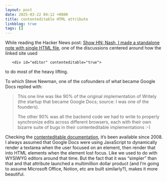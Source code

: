 ```yaml
---
layout: post
date: 2025-03-22 04:12 +0800
title: contenteditable HTML attribute
linkblog: true
tags: []
---
```

While reading the Hacker News post: [Show HN: Nash, I made a standalone note with single HTML file](https://keepworking.github.io/nash/), one of the discussions centered around how the linked site used 
```
   <div id="editor" contenteditable="true">
```
to do most of the heavy lifting. 

To which Steve Newman, one of the cofounders of what became Google Docs replied with:

> This one line was like 90% of the original implementation of Writely (the startup that became Google Docs; source: I was one of the founders).
> 
> The other 90% was all the backend code we had to write to properly synchronize edits across different browsers, each with their own bizarre suite of bugs in their contenteditable implementations :-)

Checking the [contenteditable documentation](https://developer.mozilla.org/en-US/docs/Web/HTML/Global_attributes/contenteditable), it’s been available since 2008. 
I always assumed that Google Docs were using JavaScript to dynamically render a textarea when the user focused on an element, then render that into HTML elements when the element lost focus. Like we used to do with WYSIWYG editors around that time. But the fact that it was “simpler” than that and that attribute launched a multimillion dollar product (and I’m going to assume Microsoft Office, Notion, etc are built similarly?), makes it more beautiful. 